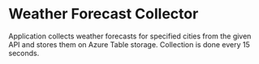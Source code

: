 # Weather Forecast Collector
Application collects weather forecasts for specified cities from the given API and stores them on Azure Table storage. Collection is done every 15 seconds.
